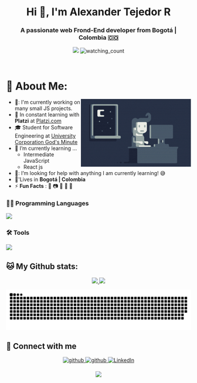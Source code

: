 <h1 align="center">Hi 👋, I'm Alexander Tejedor R</a></h1>
<h3 align="center">A passionate web Frond-End developer from Bogotá | Colombia 🇨🇴</h3>
<p align="center">
  <a href="#"><img src="https://img.shields.io/github/followers/AlexanderTejedor.svg?style=social&label=Follow&maxAge=2592000"></a>
  <img src="https://komarev.com/ghpvc/?username=AlexanderTejedor&color=brightgreen" alt="watching_count" />
</p>
<br>

# 💫 About Me:

<img alt="Night Coding" src="https://raw.githubusercontent.com/AVS1508/AVS1508/master/assets/Night-Coding.gif" align="right"/>

- 🔭: I'm currently working on many small JS projects.
- :green_heart: In constant learning with **Platzi** at [Platzi.com](https://platzi.com/home/)
- 🎓 Student for Software Engineering at [University Corporation God's Minute](https://www.uniminuto.edu/)
- 🌱 I’m currently learning ...
  - Intermediate JavaScript
  - React js
- 🤔: I’m looking for help with anything I am currently learning! 😅
- 🏡'Lives in **Bogotá | Colombia**
- ⚡ **Fun Facts** : 🍕 :camera: 🥋 🏐 :space_invader:

### 👨‍💻 Programming Languages

<p align="">
  <a href="https://skillicons.dev">
    <img src="https://skillicons.dev/icons?i=html,css,js,py" />
  </a>
</p>

### 🛠️ Tools

<p align="">
  <a href="https://skillicons.dev">
    <img src="https://skillicons.dev/icons?i=nodejs,react,tailwind,bootstrap,wordpress,git,figma" />
  </a>
</p>

## 🐱 My Github stats:
<p align="center">
<a href="https://github.com/AlexanderTejedor">
  <img height="180em" src="https://github-readme-stats-eight-theta.vercel.app/api?username=AlexanderTejedor&theme=algolia&include_all_commits=true&count_private=true"/>
  <img height="180em" src="https://github-readme-stats-eight-theta.vercel.app/api/top-langs/?username=AlexanderTejedor&langs_count=8&theme=algolia"/>
</a>
</p>

<p align="center">
  <img  src="https://raw.githubusercontent.com/Elanza-48/Elanza-48/main/resources/img/github-contribution-grid-snake.svg"
    alt="example" />
</p>

## 🙌 Connect with me

<div align="center">
  <a href="https://github.com/AlexanderTejedor" target="_blank">
    <img src=	https://img.shields.io/badge/GitHub-100000?style=for-the-badge&logo=github&logoColor=white alt=github style="margin-bottom: 5px;" />
  </a>
  <a href="mailto:atromero.98@gmail.com" target="_blank">
    <img src=https://img.shields.io/badge/Gmail-D14836?style=for-the-badge&logo=gmail&logoColor=white alt=github style="margin-bottom: 5px;" />
  </a>
  <a href="https://www.linkedin.com/in/alexander-romero-0163b6212/" target="_blank">
    <img alt="LinkedIn" src="https://img.shields.io/badge/LinkedIn-0077B5?style=for-the-badge&logo=linkedin&logoColor=white">
  </a>   
</div>
<br>
<div align="center">
  <img src="https://media1.tenor.com/m/odhNQsiRTsAAAAAC/cats-1.gif">
</div>
